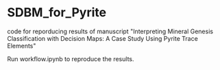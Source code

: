 # SDBM_for_Pyrite
code for reporducing results of manuscript "Interpreting Mineral Genesis Classification with Decision Maps: A Case Study Using Pyrite Trace Elements"

Run workflow.ipynb to reproduce the results.
